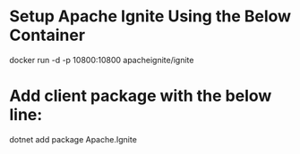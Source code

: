 # Setup Apache Ignite Using the Below Container

docker run -d -p 10800:10800 apacheignite/ignite

# Add client package with the below line:

dotnet add package Apache.Ignite




